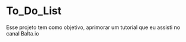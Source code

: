 # To_Do_List
Esse projeto tem como objetivo, aprimorar um tutorial que eu assisti no canal Balta.io
